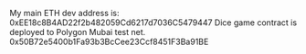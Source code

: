 My main ETH dev address is: 0xEE18c8B4AD22f2b482059Cd6217d7036C5479447
Dice game contract is deployed to Polygon Mubai test net. 0x50B72e5400b1Fa93b3BcCee23Ccf8451F3Ba91BE
